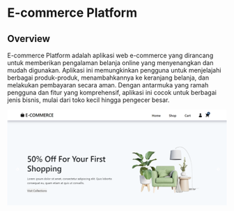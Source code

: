 # **E-commerce Platform**

## **Overview**

E-commerce Platform adalah aplikasi web e-commerce yang dirancang untuk memberikan pengalaman belanja online yang menyenangkan dan mudah digunakan. Aplikasi ini memungkinkan pengguna untuk menjelajahi berbagai produk-produk, menambahkannya ke keranjang belanja, dan melakukan pembayaran secara aman. Dengan antarmuka yang ramah pengguna dan fitur yang komprehensif, aplikasi ini cocok untuk berbagai jenis bisnis, mulai dari toko kecil hingga pengecer besar.

<img src="img" alt="Alt Text" width="3000"/>
